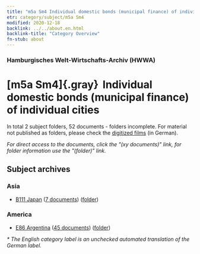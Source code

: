 ```yaml
---
title: "m5a Sm4 Individual domestic bonds (municipal finance) of individual cities"
etr: category/subject/m5a Sm4
modified: 2020-12-18
backlink: ../../about.en.html
backlink-title: "Category Overview"
fn-stub: about
---
```


### Hamburgisches Welt-Wirtschafts-Archiv (HWWA)
# [m5a Sm4]{.gray}&#8201; Individual domestic bonds (municipal finance) of individual cities&#160; 





In total 2 subject folders, 52 documents - folders incomplete.
For material not published as folders, please check the [digitized films](/film/h1_sh) (in German).

_For direct access to the documents, click the "(xy documents)" link, for folder information use the "(folder)" link._

## Subject archives



### Asia

- [B111 Japan](../../../geo/about.en.html#B111) (<a href="https://dfg-viewer.de/show/?tx_dlf[id]=https://pm20.zbw.eu/mets/sh/1412xx/141272/1449xx/144904/public.mets.en.xml" target="_blank">7 documents</a>) ([folder](http://purl.org/pressemappe20/folder/sh/141272,144904))

### America

- [E86 Argentina](../../../geo/about.en.html#E86) (<a href="https://dfg-viewer.de/show/?tx_dlf[id]=https://pm20.zbw.eu/mets/sh/1416xx/141692/1449xx/144904/public.mets.en.xml" target="_blank">45 documents</a>) ([folder](http://purl.org/pressemappe20/folder/sh/141692,144904))


_* The English category label is an unchecked automated translation of the German label._

